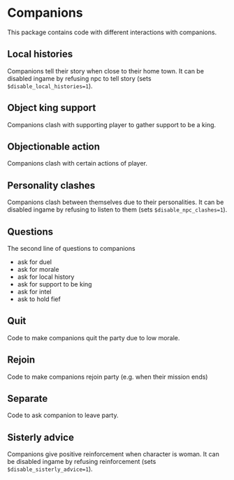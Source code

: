 # Companions

This package contains code with different interactions with companions.

## Local histories

Companions tell their story when close to their home town.
It can be disabled ingame by refusing npc to tell story
(sets `$disable_local_histories=1`).

## Object king support

Companions clash with supporting player to gather support to be a king.

## Objectionable action

Companions clash with certain actions of player.

## Personality clashes

Companions clash between themselves due to their personalities.
It can be disabled ingame by refusing to listen to them
(sets `$disable_npc_clashes=1`).

## Questions

The second line of questions to companions

- ask for duel
- ask for morale
- ask for local history
- ask for support to be king
- ask for intel
- ask to hold fief

## Quit

Code to make companions quit the party due to low morale.

## Rejoin

Code to make companions rejoin party (e.g. when their mission ends)

## Separate

Code to ask companion to leave party.

## Sisterly advice

Companions give positive reinforcement when character is woman.
It can be disabled ingame by refusing reinforcement 
(sets `$disable_sisterly_advice=1`).
